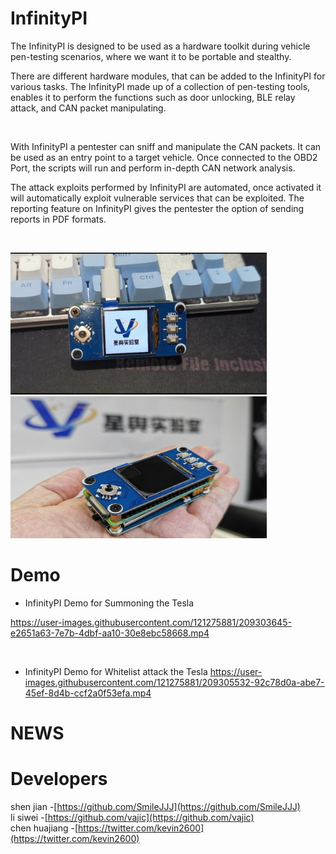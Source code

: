 
# InfinityPI
<p>The InfinityPI is designed to be used as a hardware toolkit during vehicle pen-testing scenarios, where we want it to be portable and stealthy.

There are different hardware modules, that can be added to the InfinityPI for various tasks. The InfinityPI made up of a collection of pen-testing tools, enables it to perform the functions such as door unlocking,
 BLE relay attack, and CAN packet manipulating. 
</p>
<br/>
<p>With InfinityPI a pentester can sniff and manipulate the CAN packets. It can be used as an entry point to a target vehicle. Once connected to the OBD2 Port, 
the scripts will run and perform in-depth CAN network analysis.

The attack exploits performed by InfinityPI are automated, once activated it will automatically exploit vulnerable services that can be exploited. 
The reporting feature on InfinityPI gives the pentester the option of sending reports in PDF formats.
</p>
<br/>

<img src="./data/img/1.jpg" width=410px><img src="./data/img/2.jpg" width=410px>

# Demo
* InfinityPI Demo for Summoning the Tesla<br>

https://user-images.githubusercontent.com/121275881/209303645-e2651a63-7e7b-4dbf-aa10-30e8ebc58668.mp4

<br>

* InfinityPI Demo for Whitelist attack the Tesla
https://user-images.githubusercontent.com/121275881/209305532-92c78d0a-abe7-45ef-8d4b-ccf2a0f53efa.mp4

# NEWS

# Developers
shen jian -[https://github.com/SmileJJJ](https://github.com/SmileJJJ) <br/>
li siwei -[https://github.com/vajic](https://github.com/vajic) <br/>
chen huajiang -[https://twitter.com/kevin2600](https://twitter.com/kevin2600) <br/>